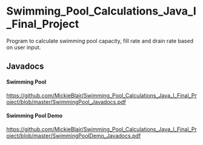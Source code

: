 # Swimming_Pool_Calculations_Java_I_Final_Project
 Program to calculate swimming pool capacity, fill rate and drain rate based on user input.

## Javadocs

#### Swimming Pool
https://github.com/MickieBlair/Swimming_Pool_Calculations_Java_I_Final_Project/blob/master/SwimmingPool_Javadocs.pdf

#### Swimming Pool Demo
https://github.com/MickieBlair/Swimming_Pool_Calculations_Java_I_Final_Project/blob/master/SwimmingPoolDemo_Javadocs.pdf



